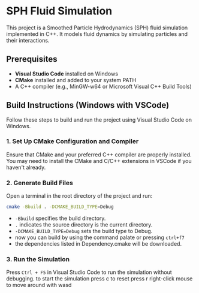 # SPH Fluid Simulation

This project is a Smoothed Particle Hydrodynamics (SPH) fluid simulation implemented in C++. It models fluid dynamics by simulating particles and their interactions.

## Prerequisites

- **Visual Studio Code** installed on Windows
- **CMake** installed and added to your system PATH
- A C++ compiler (e.g., MinGW-w64 or Microsoft Visual C++ Build Tools)

## Build Instructions (Windows with VSCode)

Follow these steps to build and run the project using Visual Studio Code on Windows.

### 1. Set Up CMake Configuration and Compiler

Ensure that CMake and your preferred C++ compiler are properly installed. You may need to install the CMake and C/C++ extensions in VSCode if you haven't already.

### 2. Generate Build Files

Open a terminal in the root directory of the project and run:

```bash
cmake -Bbuild . -DCMAKE_BUILD_TYPE=Debug
```

- `-Bbuild` specifies the build directory.
- `.` indicates the source directory is the current directory.
- `-DCMAKE_BUILD_TYPE=Debug` sets the build type to Debug.
- now you can build by using the command palate or pressing `ctrl+f7`
- the dependencies listed in Dependency.cmake will be downloaded.

### 3. Run the Simulation

Press `Ctrl + F5` in Visual Studio Code to run the simulation without debugging.
to start the simulation press c
to reset press r
right-click mouse to move around with wasd
